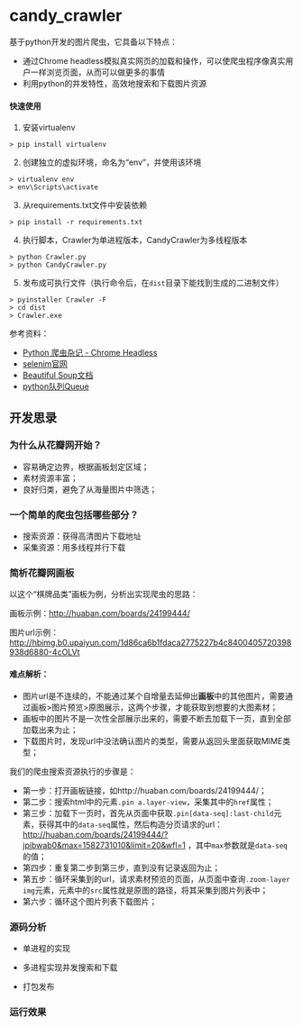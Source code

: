 # candy_crawler
基于python开发的图片爬虫，它具备以下特点：

* 通过Chrome headless模拟真实网页的加载和操作，可以使爬虫程序像真实用户一样浏览页面，从而可以做更多的事情
* 利用python的并发特性，高效地搜索和下载图片资源

#### 快速使用

1. 安装virtualenv

```shell
> pip install virtualenv
```

2. 创建独立的虚拟环境，命名为“env”，并使用该环境

```shell
> virtualenv env
> env\Scripts\activate
```

3. 从requirements.txt文件中安装依赖

```shell
> pip install -r requirements.txt
```

4. 执行脚本，Crawler为单进程版本，CandyCrawler为多线程版本

```shell
> python Crawler.py
> python CandyCrawler.py
```

5. 发布成可执行文件（执行命令后，在`dist`目录下能找到生成的二进制文件）

```shell
> pyinstaller Crawler -F
> cd dist
> Crawler.exe
```


参考资料：

* [Python 爬虫杂记 - Chrome Headless](https://www.jianshu.com/p/779b8b23e08f)
* [selenim官网](https://selenium-python.readthedocs.io/) 
* [Beautiful Soup文档](https://www.crummy.com/software/BeautifulSoup/bs4/doc/index.zh.html)
* [python队列Queue](https://www.cnblogs.com/itogo/p/5635629.html)


## 开发思录

### 为什么从花瓣网开始？

* 容易确定边界，根据画板划定区域；
* 素材资源丰富；
* 良好归类，避免了从海量图片中筛选；

### 一个简单的爬虫包括哪些部分？

* 搜索资源：获得高清图片下载地址
* 采集资源：用多线程并行下载

### 简析花瓣网画板

以这个“棋牌品类”画板为例，分析出实现爬虫的思路：

画板示例：http://huaban.com/boards/24199444/

图片url示例：http://hbimg.b0.upaiyun.com/1d86ca6b1fdaca2775227b4c8400405720398938d6880-4cOLVt

#### 难点解析：

* 图片url是不连续的，不能通过某个自增量去延伸出**画板**中的其他图片，需要通过画板>图片预览>原图展示，这两个步骤，才能获取到想要的大图素材；
* 画板中的图片不是一次性全部展示出来的，需要不断去加载下一页，直到全部加载出来为止；
* 下载图片时，发现url中没法确认图片的类型，需要从返回头里面获取MIME类型；


我们的爬虫搜索资源执行的步骤是：

* 第一步：打开画板链接，如http://huaban.com/boards/24199444/；
* 第二步：搜索html中的元素`.pin a.layer-view`，采集其中的`href`属性；
* 第三步：加载下一页时，首先从页面中获取`.pin[data-seq]:last-child`元素，获得其中的`data-seq`属性，然后构造分页请求的url：http://huaban.com/boards/24199444/?jpibwab0&max=1582731010&limit=20&wfl=1 ，其中`max`参数就是`data-seq`的值；
* 第四步：重复第二步到第三步，直到没有记录返回为止；
* 第五步：循环采集到的url，请求素材预览的页面，从页面中查询`.zoom-layer img`元素，元素中的`src`属性就是原图的路径，将其采集到图片列表中；
* 第六步：循环这个图片列表下载图片；

### 源码分析

* 单进程的实现

* 多进程实现并发搜索和下载

* 打包发布

### 运行效果

